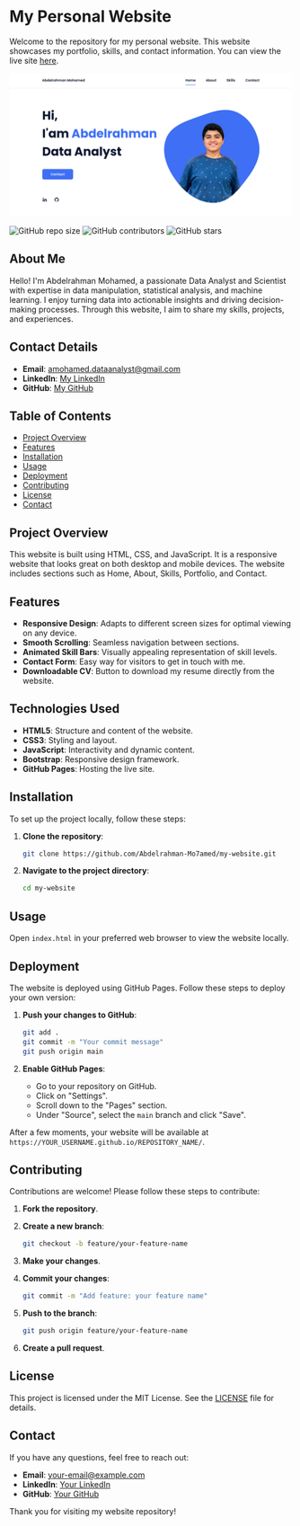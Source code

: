 # My Personal Website
Welcome to the repository for my personal website. This website showcases my portfolio, skills, and contact information. You can view the live site [here](https://YOUR_USERNAME.github.io/REPOSITORY_NAME/).

![Website](Preview.png)

![GitHub repo size](https://img.shields.io/github/repo-size/Abdelrahman-Mo7amed/my-website)
![GitHub contributors](https://img.shields.io/github/contributors/Abdelrahman-Mo7amed/my-website)
![GitHub stars](https://img.shields.io/github/stars/Abdelrahman-Mo7amed/my-website?style=social)

## About Me

Hello! I'm Abdelrahman Mohamed, a passionate Data Analyst and Scientist with expertise in data manipulation, statistical analysis, and machine learning. I enjoy turning data into actionable insights and driving decision-making processes. Through this website, I aim to share my skills, projects, and experiences.

## Contact Details

- **Email**: amohamed.dataanalyst@gmail.com
- **LinkedIn**: [My LinkedIn](https://www.linkedin.com/in/abdelrhmanmohmed)
- **GitHub**: [My GitHub](https://github.com/Abdelrahman-Mo7amed)

## Table of Contents

- [Project Overview](#project-overview)
- [Features](#features)
- [Installation](#installation)
- [Usage](#usage)
- [Deployment](#deployment)
- [Contributing](#contributing)
- [License](#license)
- [Contact](#contact)

## Project Overview

This website is built using HTML, CSS, and JavaScript. It is a responsive website that looks great on both desktop and mobile devices. The website includes sections such as Home, About, Skills, Portfolio, and Contact.

## Features

- **Responsive Design**: Adapts to different screen sizes for optimal viewing on any device.
- **Smooth Scrolling**: Seamless navigation between sections.
- **Animated Skill Bars**: Visually appealing representation of skill levels.
- **Contact Form**: Easy way for visitors to get in touch with me.
- **Downloadable CV**: Button to download my resume directly from the website.

## Technologies Used

- **HTML5**: Structure and content of the website.
- **CSS3**: Styling and layout.
- **JavaScript**: Interactivity and dynamic content.
- **Bootstrap**: Responsive design framework.
- **GitHub Pages**: Hosting the live site.

## Installation

To set up the project locally, follow these steps:

1. **Clone the repository**:

    ```bash
    git clone https://github.com/Abdelrahman-Mo7amed/my-website.git
    ```

2. **Navigate to the project directory**:

    ```bash
    cd my-website
    ```

## Usage

Open `index.html` in your preferred web browser to view the website locally.

## Deployment

The website is deployed using GitHub Pages. Follow these steps to deploy your own version:

1. **Push your changes to GitHub**:

    ```bash
    git add .
    git commit -m "Your commit message"
    git push origin main
    ```

2. **Enable GitHub Pages**:
    - Go to your repository on GitHub.
    - Click on "Settings".
    - Scroll down to the "Pages" section.
    - Under "Source", select the `main` branch and click "Save".

After a few moments, your website will be available at `https://YOUR_USERNAME.github.io/REPOSITORY_NAME/`.

## Contributing

Contributions are welcome! Please follow these steps to contribute:

1. **Fork the repository**.
2. **Create a new branch**:

    ```bash
    git checkout -b feature/your-feature-name
    ```

3. **Make your changes**.
4. **Commit your changes**:

    ```bash
    git commit -m "Add feature: your feature name"
    ```

5. **Push to the branch**:

    ```bash
    git push origin feature/your-feature-name
    ```

6. **Create a pull request**.

## License

This project is licensed under the MIT License. See the [LICENSE](LICENSE) file for details.

## Contact

If you have any questions, feel free to reach out:

- **Email**: your-email@example.com
- **LinkedIn**: [Your LinkedIn](https://www.linkedin.com/in/abdelrhmanmohmed)
- **GitHub**: [Your GitHub](https://github.com/Abdelrahman-Mo7amed)

Thank you for visiting my website repository!
